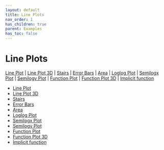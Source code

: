 ```yaml
---
layout: default
title: Line Plots
nav_order: 1
has_children: true
parent: Examples
has_toc: false
---
```

# Line Plots

[Line Plot]() | [Line Plot 3D](#line-plot-3d) | [Stairs]() | [Error Bars](#error-bars) | [Area]() | [Loglog Plot](#loglog-plot) | [Semilogx Plot]() | [Semilogy Plot](#semilogy-plot) | [Function Plot]() | [Function Plot 3D](#function-plot-3d) | [Implicit function]()



- [Line Plot](line-plots/line-plot.md)
- [Line Plot 3D](line-plots/line-plot-3d.md)
- [Stairs](line-plots/stairs.md)
- [Error Bars](line-plots/error-bars.md)
- [Area](line-plots/area.md)
- [Loglog Plot](line-plots/loglog-plot.md)
- [Semilogx Plot](line-plots/semilogx-plot.md)
- [Semilogy Plot](line-plots/semilogy-plot.md)
- [Function Plot](line-plots/function-plot.md)
- [Function Plot 3D](line-plots/function-plot-3d.md)
- [Implicit function](line-plots/implicit-function.md)


<!-- Generated with mdsplit: https://github.com/alandefreitas/mdsplit -->
